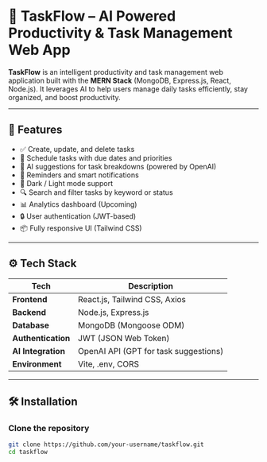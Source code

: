 # 🚀 TaskFlow – AI Powered Productivity & Task Management Web App

**TaskFlow** is an intelligent productivity and task management web application built with the **MERN Stack** (MongoDB, Express.js, React, Node.js). It leverages AI to help users manage daily tasks efficiently, stay organized, and boost productivity.

---

## 📌 Features

- ✅ Create, update, and delete tasks
- 📅 Schedule tasks with due dates and priorities
- 🧠 AI suggestions for task breakdowns (powered by OpenAI)
- 🔔 Reminders and smart notifications
- 🌙 Dark / Light mode support
- 🔍 Search and filter tasks by keyword or status
- 📊 Analytics dashboard (Upcoming)
- 🔒 User authentication (JWT-based)
- 📦 Fully responsive UI (Tailwind CSS)

---

## ⚙️ Tech Stack

| Tech | Description |
|------|-------------|
| **Frontend** | React.js, Tailwind CSS, Axios |
| **Backend** | Node.js, Express.js |
| **Database** | MongoDB (Mongoose ODM) |
| **Authentication** | JWT (JSON Web Token) |
| **AI Integration** | OpenAI API (GPT for task suggestions) |
| **Environment** | Vite, .env, CORS |

---

## 🛠️ Installation

### Clone the repository

```bash
git clone https://github.com/your-username/taskflow.git
cd taskflow
